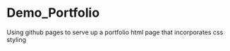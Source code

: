 # Demo_Portfolio
Using github pages to serve up a portfolio html page that incorporates css styling 
